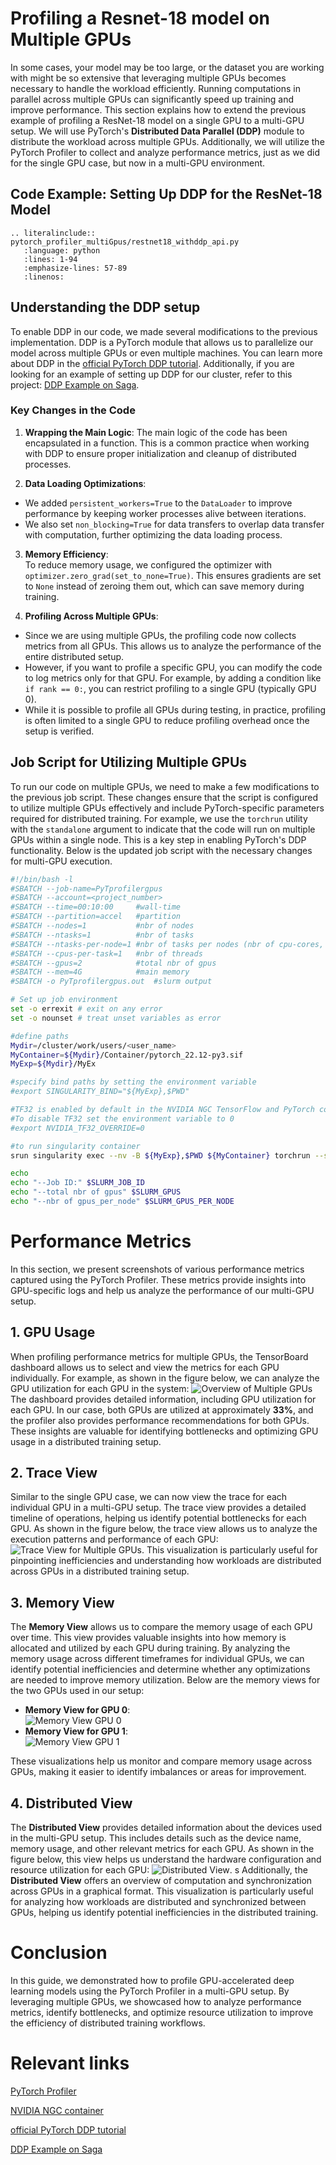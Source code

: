 # Profiling a Resnet-18 model on Multiple GPUs

In some cases, your model may be too large, or the dataset you are working with might be so extensive that leveraging multiple GPUs becomes necessary to handle the workload efficiently. Running computations in parallel across multiple GPUs can significantly speed up training and improve performance.
This section explains how to extend the previous example of profiling a ResNet-18 model on a single GPU to a multi-GPU setup. We will use PyTorch's **Distributed Data Parallel (DDP)** module to distribute the workload across multiple GPUs. Additionally, we will utilize the PyTorch Profiler to collect and analyze performance metrics, just as we did for the single GPU case, but now in a multi-GPU environment.

## Code Example: Setting Up DDP for the ResNet-18 Model
```{eval-rst}
.. literalinclude:: pytorch_profiler_multiGpus/restnet18_withddp_api.py
   :language: python
   :lines: 1-94
   :emphasize-lines: 57-89
   :linenos:

```


## Understanding the DDP setup

To enable DDP in our code, we made several modifications to the previous implementation. DDP is a PyTorch module that allows us to parallelize our model across multiple GPUs or even multiple machines. You can learn more about DDP in the [official PyTorch DDP tutorial](https://docs.pytorch.org/tutorials/intermediate/ddp_tutorial.html). Additionally, if you are looking for an example of setting up DDP for our cluster, refer to this project: [DDP Example on Saga](https://github.com/beenodbaneeya/Distributed-Pytorch/tree/main).

### Key Changes in the Code
1. **Wrapping the Main Logic**:
The main logic of the code has been encapsulated in a function. This is a common practice when working with DDP to ensure proper initialization and cleanup of distributed processes.


2. **Data Loading Optimizations**: 
- We added `persistent_workers=True` to the `DataLoader` to improve performance by keeping worker processes alive between iterations.
- We also set `non_blocking=True` for data transfers to overlap data transfer with computation, further optimizing the data loading process.

3. **Memory Efficiency**:  
To reduce memory usage, we configured the optimizer with `optimizer.zero_grad(set_to_none=True)`. This ensures gradients are set to `None` instead of zeroing them out, which can save memory during training.


4. **Profiling Across Multiple GPUs**:  
- Since we are using multiple GPUs, the profiling code now collects metrics from all GPUs. This allows us to analyze the performance of the entire distributed setup.  
- However, if you want to profile a specific GPU, you can modify the code to log metrics only for that GPU. For example, by adding a condition like `if rank == 0:`, you can restrict profiling to a single GPU (typically GPU 0).  
- While it is possible to profile all GPUs during testing, in practice, profiling is often limited to a single GPU to reduce profiling overhead once the setup is verified.


## Job Script for Utilizing Multiple GPUs

To run our code on multiple GPUs, we need to make a few modifications to the previous job script. These changes ensure that the script is configured to utilize multiple GPUs effectively and include PyTorch-specific parameters required for distributed training.
For example, we use the `torchrun` utility with the `standalone` argument to indicate that the code will run on multiple GPUs within a single node. This is a key step in enabling PyTorch's DDP functionality.
Below is the updated job script with the necessary changes for multi-GPU execution.


````bash
#!/bin/bash -l
#SBATCH --job-name=PyTprofilergpus
#SBATCH --account=<project_number>
#SBATCH --time=00:10:00     #wall-time 
#SBATCH --partition=accel   #partition 
#SBATCH --nodes=1           #nbr of nodes
#SBATCH --ntasks=1          #nbr of tasks
#SBATCH --ntasks-per-node=1 #nbr of tasks per nodes (nbr of cpu-cores, MPI-processes)
#SBATCH --cpus-per-task=1   #nbr of threads
#SBATCH --gpus=2            #total nbr of gpus
#SBATCH --mem=4G            #main memory
#SBATCH -o PyTprofilergpus.out  #slurm output 

# Set up job environment
set -o errexit # exit on any error
set -o nounset # treat unset variables as error

#define paths
Mydir=/cluster/work/users/<user_name>
MyContainer=${Mydir}/Container/pytorch_22.12-py3.sif
MyExp=${Mydir}/MyEx

#specify bind paths by setting the environment variable
#export SINGULARITY_BIND="${MyExp},$PWD"

#TF32 is enabled by default in the NVIDIA NGC TensorFlow and PyTorch containers 
#To disable TF32 set the environment variable to 0
#export NVIDIA_TF32_OVERRIDE=0

#to run singularity container 
srun singularity exec --nv -B ${MyExp},$PWD ${MyContainer} torchrun --standalone --nnodes=1 --nproc_per_node=${SLURM_GPUS_PER_NODE:-2} ${MyExp}/resnet18_api_ddp.py

echo 
echo "--Job ID:" $SLURM_JOB_ID
echo "--total nbr of gpus" $SLURM_GPUS
echo "--nbr of gpus_per_node" $SLURM_GPUS_PER_NODE
````


# Performance Metrics 

In this section, we present screenshots of various performance metrics captured using the PyTorch Profiler. These metrics provide insights into GPU-specific logs and help us analyze the performance of our multi-GPU setup.

## 1. GPU Usage

When profiling performance metrics for multiple GPUs, the TensorBoard dashboard allows us to select and view the metrics for each GPU individually. For example, as shown in the figure below, we can analyze the GPU utilization for each GPU in the system:
![Overview of Multiple GPUs](/code_development/guides/pytorch_profiler_multiGpus/Images/gpusoverview.png)
The dashboard provides detailed information, including GPU utilization for each GPU. In our case, both GPUs are utilized at approximately **33%**, and the profiler also provides performance recommendations for both GPUs. These insights are valuable for identifying bottlenecks and optimizing GPU usage in a distributed training setup.

## 2. Trace View

Similar to the single GPU case, we can now view the trace for each individual GPU in a multi-GPU setup. The trace view provides a detailed timeline of operations, helping us identify potential bottlenecks for each GPU.
As shown in the figure below, the trace view allows us to analyze the execution patterns and performance of each GPU:
![Trace View for Multiple GPUs](/code_development/guides/pytorch_profiler_multiGpus/Images/traceoverview.png).
This visualization is particularly useful for pinpointing inefficiencies and understanding how workloads are distributed across GPUs in a distributed training setup.

## 3. Memory View
The **Memory View** allows us to compare the memory usage of each GPU over time. This view provides valuable insights into how memory is allocated and utilized by each GPU during training.
By analyzing the memory usage across different timeframes for individual GPUs, we can identify potential inefficiencies and determine whether any optimizations are needed to improve memory utilization.
Below are the memory views for the two GPUs used in our setup:
- **Memory View for GPU 0**:  
  ![Memory View GPU 0](/code_development/guides/pytorch_profiler_multiGpus/Images/gpu0memoryview.png)
- **Memory View for GPU 1**:  
  ![Memory View GPU 1](/code_development/guides/pytorch_profiler_multiGpus/Images/gpu1memoryview.png)

These visualizations help us monitor and compare memory usage across GPUs, making it easier to identify imbalances or areas for improvement.

## 4. Distributed View

The **Distributed View** provides detailed information about the devices used in the multi-GPU setup. This includes details such as the device name, memory usage, and other relevant metrics for each GPU.
As shown in the figure below, this view helps us understand the hardware configuration and resource utilization for each GPU:
![Distributed View](/code_development/guides/pytorch_profiler_multiGpus/Images/distributedview.png). s
Additionally, the **Distributed View** offers an overview of computation and synchronization across GPUs in a graphical format. This visualization is particularly useful for analyzing how workloads are distributed and synchronized between GPUs, helping us identify potential inefficiencies in the distributed training.

# Conclusion

In this guide, we demonstrated how to profile GPU-accelerated deep learning models using the PyTorch Profiler in a multi-GPU setup. By leveraging multiple GPUs, we showcased how to analyze performance metrics, identify bottlenecks, and optimize resource utilization to improve the efficiency of distributed training workflows.


# Relevant links

[PyTorch Profiler](https://pytorch.org/tutorials/recipes/recipes/profiler_recipe.html)

[NVIDIA NGC container](https://catalog.ngc.nvidia.com/orgs/nvidia/containers/pytorch)

[official PyTorch DDP tutorial](https://docs.pytorch.org/tutorials/intermediate/ddp_tutorial.html)

[DDP Example on Saga](https://github.com/beenodbaneeya/Distributed-Pytorch/tree/main)


